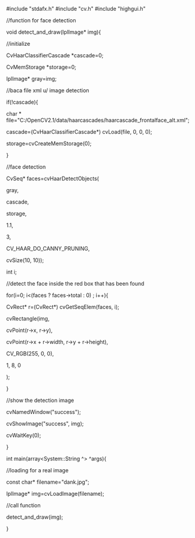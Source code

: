 


#include "stdafx.h"
#include "cv.h"
#include "highgui.h"

//function for face detection 

void detect_and_draw(IplImage* img){


 //initialize
 
 CvHaarClassifierCascade *cascade=0;
 
 CvMemStorage *storage=0;

 IplImage* gray=img;


 //baca file xml u/ image detection
 
 if(!cascade){
 
  char * file="C:/OpenCV2.1/data/haarcascades/haarcascade_frontalface_alt.xml";
  
  cascade=(CvHaarClassifierCascade*) cvLoad(file, 0, 0, 0);
  
  storage=cvCreateMemStorage(0);
  
 }
 

 //face detection
 
 CvSeq* faces=cvHaarDetectObjects(
 
  gray, 
  
  cascade,
  
  storage,
  
  1.1,
  
  3,
  
  CV_HAAR_DO_CANNY_PRUNING,
  
  cvSize(10, 10));
  
  

 int i;


 //detect the face inside the red box that has been found
 
 for(i=0; i<(faces ? faces->total : 0) ; i++){
 
  CvRect* r=(CvRect*) cvGetSeqElem(faces, i);
  
  cvRectangle(img,
  
   cvPoint(r->x, r->y),
   
   cvPoint(r->x + r->width, r->y + r->height),
   
   CV_RGB(255, 0, 0),
   
   1, 8, 0
   
   );
   
 }


 //show the detection image
 
 cvNamedWindow("success");
 
 cvShowImage("success", img);

 cvWaitKey(0);
 
}


int main(array<System::String ^> ^args){

 //loading for a real image
 
 const char* filename="dank.jpg";
 
 IplImage* img=cvLoadImage(filename);

 //call function
 
 detect_and_draw(img);
 
}
